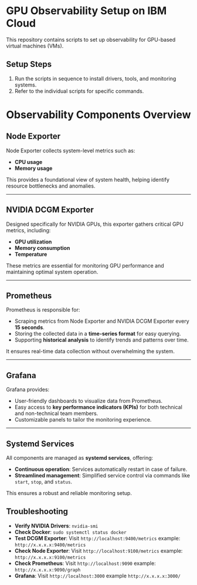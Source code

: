 # GPU Observability Setup on IBM Cloud

This repository contains scripts to set up observability for GPU-based virtual machines (VMs).

## Setup Steps
1. Run the scripts in sequence to install drivers, tools, and monitoring systems.
2. Refer to the individual scripts for specific commands.


# Observability Components Overview

## Node Exporter
Node Exporter collects system-level metrics such as:
- **CPU usage**
- **Memory usage**

This provides a foundational view of system health, helping identify resource bottlenecks and anomalies.

---

## NVIDIA DCGM Exporter
Designed specifically for NVIDIA GPUs, this exporter gathers critical GPU metrics, including:
- **GPU utilization**
- **Memory consumption**
- **Temperature**

These metrics are essential for monitoring GPU performance and maintaining optimal system operation.

---

## Prometheus
Prometheus is responsible for:
- Scraping metrics from Node Exporter and NVIDIA DCGM Exporter every **15 seconds**.
- Storing the collected data in a **time-series format** for easy querying.
- Supporting **historical analysis** to identify trends and patterns over time.

It ensures real-time data collection without overwhelming the system.

---

## Grafana
Grafana provides:
- User-friendly dashboards to visualize data from Prometheus.
- Easy access to **key performance indicators (KPIs)** for both technical and non-technical team members.
- Customizable panels to tailor the monitoring experience.

---

## Systemd Services
All components are managed as **systemd services**, offering:
- **Continuous operation**: Services automatically restart in case of failure.
- **Streamlined management**: Simplified service control via commands like `start`, `stop`, and `status`.

This ensures a robust and reliable monitoring setup.

## Troubleshooting
- **Verify NVIDIA Drivers**: `nvidia-smi`
- **Check Docker**: `sudo systemctl status docker`
- **Test DCGM Exporter**: Visit `http://localhost:9400/metrics` example: `http://x.x.x.x:9400/metrics`
- **Check Node Exporter**: Visit `http://localhost:9100/metrics` example: `http://x.x.x.x:9100/metrics`
- **Check Prometheus**: Visit `http://localhost:9090` example: `http://x.x.x.x:9090/graph`
- **Grafana**: Visit `http://localhost:3000` example `http://x.x.x.x:3000/`
